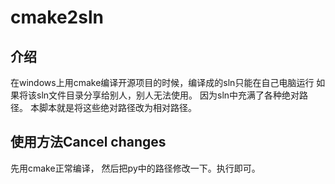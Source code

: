 # cmake2sln
## 介绍
在windows上用cmake编译开源项目的时候，编译成的sln只能在自己电脑运行
如果将该sln文件目录分享给别人，别人无法使用。
因为sln中充满了各种绝对路径。
本脚本就是将这些绝对路径改为相对路径。
## 使用方法Cancel changes
先用cmake正常编译，
然后把py中的路径修改一下。执行即可。
